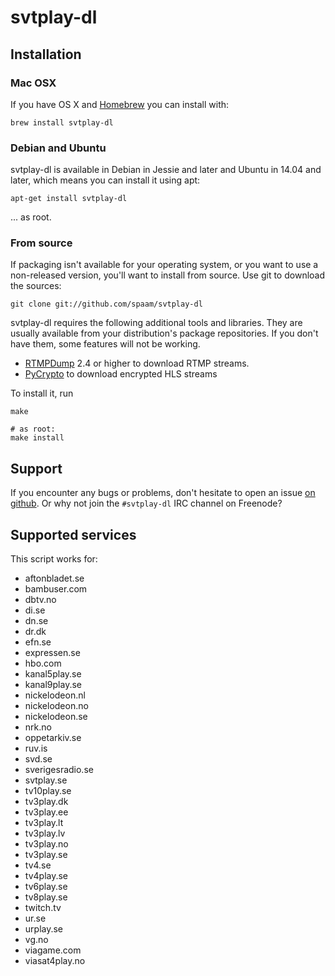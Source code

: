 svtplay-dl
==========
Installation
------------
### Mac OSX

If you have OS X and [Homebrew](http://brew.sh/) you can install with:

    brew install svtplay-dl

### Debian and Ubuntu

svtplay-dl is available in Debian in Jessie and later and Ubuntu
in 14.04 and later, which means you can install it using apt:

    apt-get install svtplay-dl

... as root.

### From source

If packaging isn't available for your operating system, or you
want to use a non-released version, you'll want to install from
source. Use git to download the sources:

    git clone git://github.com/spaam/svtplay-dl

svtplay-dl requires the following additional tools and libraries.
They are usually available from your distribution's package
repositories. If you don't have them, some features will not be
working.

* [RTMPDump](http://rtmpdump.mplayerhq.hu/) 2.4 or higher to
  download RTMP streams.
* [PyCrypto](https://www.dlitz.net/software/pycrypto/) to
  download encrypted HLS streams

To install it, run

    make

    # as root:
    make install

Support
-------
If you encounter any bugs or problems, don't hesitate to open an
issue [on github](https://github.com/spaam/svtplay-dl/issues). Or
why not join the `#svtplay-dl` IRC channel on Freenode?

Supported services
------------------
This script works for:

* aftonbladet.se
* bambuser.com
* dbtv.no
* di.se
* dn.se
* dr.dk
* efn.se
* expressen.se
* hbo.com
* kanal5play.se
* kanal9play.se
* nickelodeon.nl
* nickelodeon.no
* nickelodeon.se
* nrk.no
* oppetarkiv.se
* ruv.is
* svd.se
* sverigesradio.se
* svtplay.se
* tv10play.se
* tv3play.dk
* tv3play.ee
* tv3play.lt
* tv3play.lv
* tv3play.no
* tv3play.se
* tv4.se
* tv4play.se
* tv6play.se
* tv8play.se
* twitch.tv
* ur.se
* urplay.se
* vg.no
* viagame.com
* viasat4play.no
